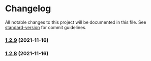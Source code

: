 # Changelog

All notable changes to this project will be documented in this file. See [standard-version](https://github.com/conventional-changelog/standard-version) for commit guidelines.

### [1.2.9](https://github.com/destinio/destin/compare/v1.2.8...v1.2.9) (2021-11-16)

### [1.2.8](https://github.com/destinio/destin/compare/v1.1.5...v1.2.8) (2021-11-16)

